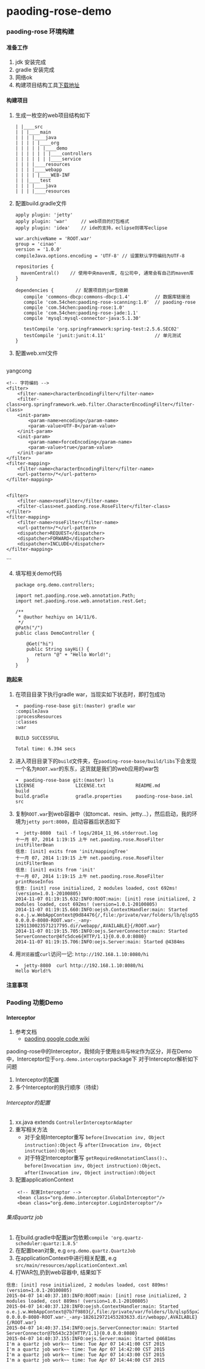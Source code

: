 paoding-rose-demo
=================

### paoding-rose 环境构建

#### 准备工作

1. jdk 安装完成
2. gradle 安装完成
3. 网络ok
4. 构建项目结构工具[下载地址](https://github.com/townsfolk/gradle-templates)

#### 构建项目

1. 生成一枚空的web项目结构如下
   
   ```
   | |____src
   | | |____main
   | | | |____java
   | | | | |____org
   | | | | | |____demo
   | | | | | | |____controllers
   | | | | | | |____service
   | | | |____resources
   | | | |____webapp
   | | | | |____WEB-INF
   | | |____test
   | | | |____java
   | | | |____resources
   ```
   
2. 配置build.gradle文件

   ```
   apply plugin: 'jetty'
   apply plugin: 'war'     // web项目的打包格式
   apply plugin: 'idea'    // ide的支持，eclipse则填写eclipse

   war.archiveName = 'ROOT.war'
   group = 'cinao'
   version = '1.0.0'
   compileJava.options.encoding = 'UTF-8' // 设置默认字符编码为UTF-8

   repositories {
     mavenCentral()    // 使用中央maven库, 在公司中, 通常会有自己的maven库
   }

   dependencies {        // 配置项目的jar包依赖
      compile 'commons-dbcp:commons-dbcp:1.4'         // 数据库链接池
      compile 'com.54chen:paoding-rose-scanning:1.0'  // paoding-rose
      compile 'com.54chen:paoding-rose:1.0'
      compile 'com.54chen:paoding-rose-jade:1.1'
      compile 'mysql:mysql-connector-java:5.1.30'
      
      testCompile 'org.springframework:spring-test:2.5.6.SEC02'
      testCompile 'junit:junit:4.11'                  // 单元测试
   }
   ```
3. 配置web.xml文件
   
   ```
<?xml version="1.0" encoding="UTF-8"?>
<web-app xmlns:xsi="http://www.w3.org/2001/XMLSchema-instance"
         xmlns="http://java.sun.com/xml/ns/javaee"
         xsi:schemaLocation="http://java.sun.com/xml/ns/javaee http://java.sun.com/xml/ns/javaee/web-app_2_5.xsd"
         id="WebApp_ID" version="2.5">
    <display-name>yangcong</display-name>

    <!-- 字符编码 -->
    <filter>
        <filter-name>characterEncodingFilter</filter-name>
        <filter-class>org.springframework.web.filter.CharacterEncodingFilter</filter-class>
        <init-param>
            <param-name>encoding</param-name>
            <param-value>UTF-8</param-value>
        </init-param>
        <init-param>
            <param-name>forceEncoding</param-name>
            <param-value>true</param-value>
        </init-param>
    </filter>
    <filter-mapping>
        <filter-name>characterEncodingFilter</filter-name>
        <url-pattern>/*</url-pattern>
    </filter-mapping>


    <filter>
        <filter-name>roseFilter</filter-name>
        <filter-class>net.paoding.rose.RoseFilter</filter-class>
    </filter>
    <filter-mapping>
        <filter-name>roseFilter</filter-name>
        <url-pattern>/*</url-pattern>
        <dispatcher>REQUEST</dispatcher>
        <dispatcher>FORWARD</dispatcher>
        <dispatcher>INCLUDE</dispatcher>
    </filter-mapping>
</web-app>
   ```
   
4. 填写相关demo代码
   
   ```
   package org.demo.controllers;

   import net.paoding.rose.web.annotation.Path;
   import net.paoding.rose.web.annotation.rest.Get;

   /**
    * @author hezhiyu on 14/11/6.
    */
   @Path("/")
   public class DemoController {
   
       @Get("hi")
       public String sayHi() {
          return "@" + "Hello World!";
       }
   }
   ```

#### 跑起来

1. 在项目目录下执行gradle war，当现实如下状态时，即打包成功
   
   ```
   ➜  paoding-rose-base git:(master) gradle war
   :compileJava
   :processResources
   :classes
   :war
   
   BUILD SUCCESSFUL
   
   Total time: 6.394 secs
   ```

2. 进入项目目录下的`build`文件夹，在`paoding-rose-base/build/libs`下会发现一个名为`ROOT.war`的东东，这货就是我们的web应用的war包

   ```
   ➜  paoding-rose-base git:(master) ls
   LICENSE               LICENSE.txt           README.md             build                   
   build.gradle          gradle.properties     paoding-rose-base.iml src
   ```

3. 复制`ROOT.war`到web容器中（如tomcat、resin、jetty...），然后启动，我的环境为`jetty port:8080`，启动容器后状态如下

   ```
   ➜  jetty-8080  tail -f logs/2014_11_06.stderrout.log
   十一月 07, 2014 1:19:15 上午 net.paoding.rose.RoseFilter initFilterBean
   信息: [init] exits from 'init/mappingTree'
   十一月 07, 2014 1:19:15 上午 net.paoding.rose.RoseFilter initFilterBean
   信息: [init] exits from 'init'
   十一月 07, 2014 1:19:15 上午 net.paoding.rose.RoseFilter printRoseInfos
   信息: [init] rose initialized, 2 modules loaded, cost 692ms!    (version=1.0.1-20100805)
   2014-11-07 01:19:15.632:INFO:ROOT:main: [init] rose initialized, 2 modules loaded, cost 692ms! (version=1.0.1-20100805)
   2014-11-07 01:19:15.660:INFO:oejsh.ContextHandler:main: Started o.e.j.w.WebAppContext@9d84476{/,file:/private/var/folders/lb/qlsp55px2yvb4mkwx3zxg42r0000gn/T/jetty-0.0.0.0-8080-ROOT.war-_-any-1291130023571217795.dir/webapp/,AVAILABLE}{/ROOT.war}
   2014-11-07 01:19:15.705:INFO:oejs.ServerConnector:main: Started ServerConnector@4fc5dce6{HTTP/1.1}{0.0.0.0:8080}
   2014-11-07 01:19:15.706:INFO:oejs.Server:main: Started @4384ms
   ```

4. 用`浏览器`或`curl`访问一记: `http://192.168.1.10:8080/hi`

   ```
   ➜  jetty-8080  curl http://192.168.1.10:8080/hi
   Hello World!%
   ```

#### 注意事项

### Paoding 功能Demo

#### Interceptor

1. 参考文档
    * [paoding google code wiki](https://code.google.com/p/paoding-rose/wiki/Rose_Code_Fragment_Interceptor#作用范围与实际拦截的区别)

paoding-rose中的Interceptor，我倾向于使用`全局`与`特定`作为区分，并在Demo中，Interceptor位于`org.demo.interceptor`package下
对于Interceptor解析如下问题

1. Interceptor的配置
2. 多个Interceptor的执行顺序（待续）

###### Interceptor的配置
1. xx.java extends `ControllerInterceptorAdapter`
2. 重写相关方法
    * 对于全局Interceptor重写 `before(Invocation inv, Object instruction):Object` 与 `after(Invocation inv, Object instruction):Object`
	* 对于特定Interceptor重写 `getRequiredAnnotationClass():`、`before(Invocation inv, Object instruction):Object`、`after(Invocation inv, Object instruction):Object`
3. 配置applicationContext

```
    <!-- 配置Interceptor -->
    <bean class="org.demo.interceptor.GlobalInterceptor"/>
    <bean class="org.demo.interceptor.LoginInterceptor"/>
```

###### 集成quartz job

1. 在build.gradle中配置jar包依赖`compile 'org.quartz-scheduler:quartz:1.8.5'`
2. 在配置bean对象, e.g `org.demo.quartz.QuartzJob`
3. 在applicationContext中进行相关配置, e.g `src/main/resources/applicationContext.xml`
4. 打WAR包,扔到web容器中, 结果如下

```
信息: [init] rose initialized, 2 modules loaded, cost 889ms! (version=1.0.1-20100805)
2015-04-07 14:40:37.103:INFO:ROOT:main: [init] rose initialized, 2 modules loaded, cost 889ms! (version=1.0.1-20100805)
2015-04-07 14:40:37.128:INFO:oejsh.ContextHandler:main: Started o.e.j.w.WebAppContext@7b7f9803{/,file:/private/var/folders/lb/qlsp55px2yvb4mkwx3zxg42r0000gn/T/jetty-0.0.0.0-8080-ROOT.war-_-any-1826129721453283633.dir/webapp/,AVAILABLE}{/ROOT.war}
2015-04-07 14:40:37.154:INFO:oejs.ServerConnector:main: Started ServerConnector@7b543c23{HTTP/1.1}{0.0.0.0:8080}
2015-04-07 14:40:37.155:INFO:oejs.Server:main: Started @4681ms
I'm a quartz job work~~ time: Tue Apr 07 14:41:00 CST 2015
I'm a quartz job work~~ time: Tue Apr 07 14:42:00 CST 2015
I'm a quartz job work~~ time: Tue Apr 07 14:43:00 CST 2015
I'm a quartz job work~~ time: Tue Apr 07 14:44:00 CST 2015
```